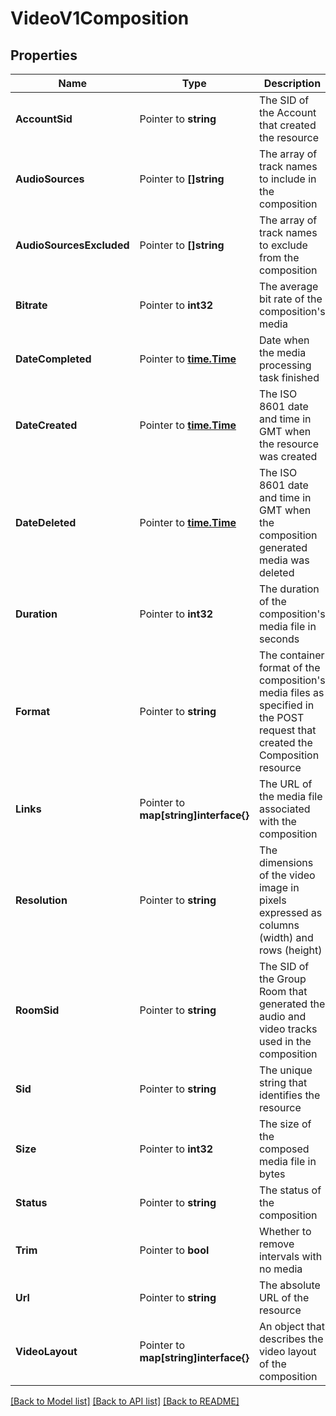 # VideoV1Composition

## Properties
Name | Type | Description | Notes
------------ | ------------- | ------------- | -------------
**AccountSid** | Pointer to **string** | The SID of the Account that created the resource |
**AudioSources** | Pointer to **[]string** | The array of track names to include in the composition |
**AudioSourcesExcluded** | Pointer to **[]string** | The array of track names to exclude from the composition |
**Bitrate** | Pointer to **int32** | The average bit rate of the composition's media |
**DateCompleted** | Pointer to [**time.Time**](time.Time.md) | Date when the media processing task finished |
**DateCreated** | Pointer to [**time.Time**](time.Time.md) | The ISO 8601 date and time in GMT when the resource was created |
**DateDeleted** | Pointer to [**time.Time**](time.Time.md) | The ISO 8601 date and time in GMT when the composition generated media was deleted |
**Duration** | Pointer to **int32** | The duration of the composition's media file in seconds |
**Format** | Pointer to **string** | The container format of the composition's media files as specified in the POST request that created the Composition resource |
**Links** | Pointer to **map[string]interface{}** | The URL of the media file associated with the composition |
**Resolution** | Pointer to **string** | The dimensions of the video image in pixels expressed as columns (width) and rows (height) |
**RoomSid** | Pointer to **string** | The SID of the Group Room that generated the audio and video tracks used in the composition |
**Sid** | Pointer to **string** | The unique string that identifies the resource |
**Size** | Pointer to **int32** | The size of the composed media file in bytes |
**Status** | Pointer to **string** | The status of the composition |
**Trim** | Pointer to **bool** | Whether to remove intervals with no media |
**Url** | Pointer to **string** | The absolute URL of the resource |
**VideoLayout** | Pointer to **map[string]interface{}** | An object that describes the video layout of the composition |

[[Back to Model list]](../README.md#documentation-for-models) [[Back to API list]](../README.md#documentation-for-api-endpoints) [[Back to README]](../README.md)


